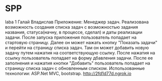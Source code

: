 # SPP
 laba 1
Галай Владислав
Приложение: Менеджер задач. Реализована возможность создания списка задач с возможностью задания названия, статуса(начну, в процессе, сделал) и даты реализации задачи.
После запуска приложения пользователь попадает на стартовую страницу. Далее он может нажать кнопку "Показать задачи" и перейти на страницу списка задач. Там он может добавить новую задачу путем нажатия на соответствующую ссылку. После нажатия на ссылку пользователь попадает на форму дбавления задачи. После ее заполнения и нажатия кнопки "Добавить" пользователь попадает на страницу списка задач с обновленным списком.
Использованные технологии: ASP.Net MVC, bootstrap.
http://2fd1d77d.ngrok.io
